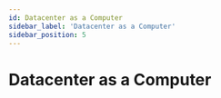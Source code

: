 ```yaml
---
id: Datacenter as a Computer
sidebar_label: 'Datacenter as a Computer'
sidebar_position: 5
---
```


# Datacenter as a Computer